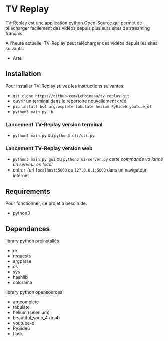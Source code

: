 # TV Replay

TV-Replay est une application python Open-Source qui permet de télécharger facilement des vidéos depuis plusieurs sites de streaming français.

A l'heure actuelle, TV-Replay peut télécharger des vidéos depuis les sites suivants:
- Arte

## Installation

Pour installer TV-Replay suivez les instructions suivantes:
- `git clone https://github.com/LeMoineau/tv-replay.git`
- ouvrir un terminal dans le repertoire nouvellement créé
- `pip install bs4 argcomplete tabulate helium PySide6 youtube_dl`
- `python3 main.py -h`

### Lancement TV-Replay version terminal

- `python3 main.py` ou `python3 cli/cli.py`

### Lancement TV-Replay version web

- `python3 main.py gui` ou `python3 ui/server.py` *cette commande va lancé un serveur en local*
- entrer l'url `localhost:5000` ou `127.0.0.1:5000` dans un navigateur internet

## Requirements

Pour fonctionner, ce projet a besoin de:
- python3

## Dependances 

library python préinstallés
- re
- requests
- argparse
- os
- sys
- hashlib
- colorama

library python opensources
- argcomplete
- tabulate
- helium (selenium)
- beautiful_soup_4 (bs4)
- youtube-dl
- PySide6
- flask

